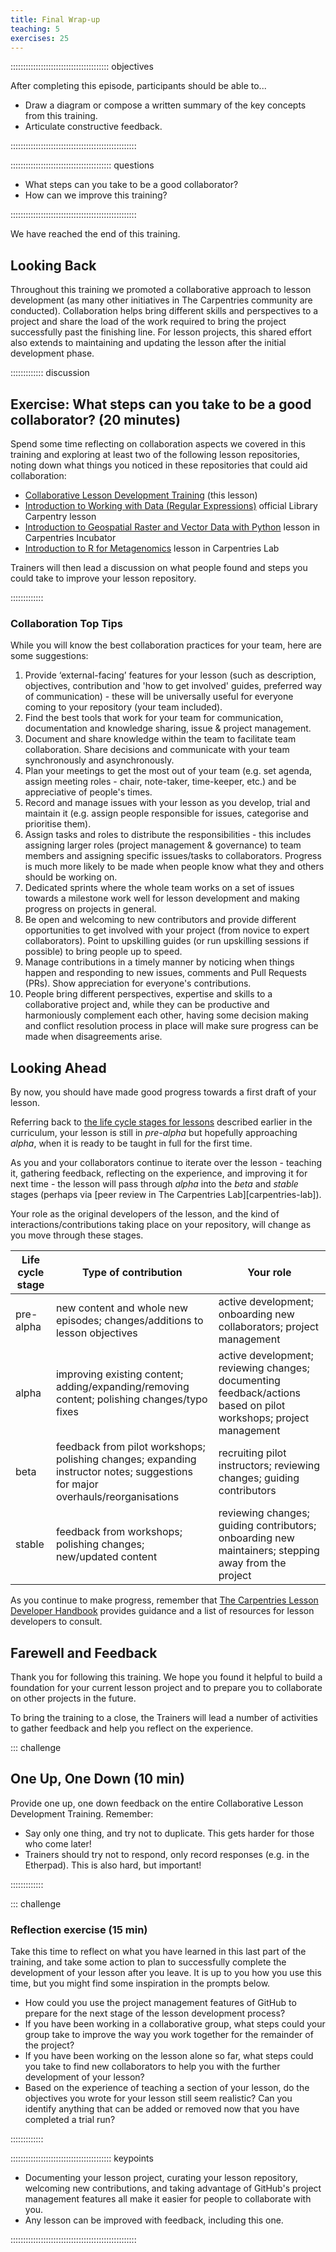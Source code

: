 ```yaml
---
title: Final Wrap-up
teaching: 5
exercises: 25
---
```


::::::::::::::::::::::::::::::::::::::: objectives

After completing this episode, participants should be able to...

- Draw a diagram or compose a written summary of the key concepts from this training.
- Articulate constructive feedback.

::::::::::::::::::::::::::::::::::::::::::::::::::

:::::::::::::::::::::::::::::::::::::::: questions

- What steps can you take to be a good collaborator?
- How can we improve this training?

::::::::::::::::::::::::::::::::::::::::::::::::::

We have reached the end of this training.


## Looking Back

Throughout this training we promoted a collaborative approach to lesson development (as many other initiatives in The Carpentries community are conducted). Collaboration helps bring different skills and perspectives to a project and share the load of the work required to bring the project successfully past the finishing line. For lesson projects, this shared effort also extends to maintaining and updating the lesson after the initial development phase.

::::::::::::: discussion

## Exercise: What steps can you take to be a good collaborator? (20 minutes)

Spend some time reflecting on collaboration aspects we covered in this training and exploring at least two of the 
following lesson repositories, noting down what things you noticed in these repositories that could aid collaboration:

- [Collaborative Lesson Development Training](https://github.com/carpentries/lesson-development-training) (this lesson)
- [Introduction to Working with Data (Regular Expressions)](https://github.com/librarycarpentry/lc-data-intro/) official Library Carpentry lesson
- [Introduction to Geospatial Raster and Vector Data with Python](https://github.com/carpentries-incubator/geospatial-python) lesson in Carpentries Incubator
- [Introduction to R for Metagenomics](https://github.com/carpentries-lab/metagenomics-R) lesson in Carpentries Lab

Trainers will then lead a discussion on what people found and steps you could take to improve your lesson repository. 

:::::::::::::


### Collaboration Top Tips

While you will know the best collaboration practices for your team, here are some suggestions:

1. Provide ‘external-facing’ features for your lesson (such as description, objectives, contribution and 'how to get involved'
   guides, preferred way of communication) - these will be universally useful for everyone coming to your repository (your team included).
2. Find the best tools that work for your team for communication, documentation and knowledge sharing, issue & project management.
3. Document and share knowledge within the team to facilitate team collaboration. Share decisions and communicate with your team synchronously and asynchronously.
4. Plan your meetings to get the most out of your team (e.g. set agenda, assign meeting roles - chair, note-taker, time-keeper, etc.)
   and be appreciative of people's times.
5. Record and manage issues with your lesson as you develop, trial and maintain it (e.g. assign people responsible for
   issues, categorise and prioritise them).
6. Assign tasks and roles to distribute the responsibilities - this includes assigning larger roles (project management
   & governance) to team members and assigning specific issues/tasks to collaborators. Progress is much more likely to be made
   when people know what they and others should be working on.
7. Dedicated sprints where the whole team works on a set of issues towards a milestone work well for lesson development and making progress on projects in general.
8. Be open and welcoming to new contributors and provide different opportunities to get involved with your project
   (from novice to expert collaborators). Point to upskilling guides (or run upskilling sessions if possible) to bring people
   up to speed.
9. Manage contributions in a timely manner by noticing when things happen and responding to new issues, comments and
   Pull Requests (PRs). Show appreciation for everyone's contributions.
10. People bring different perspectives, expertise and skills to a collaborative project and, while they can be productive
    and harmoniously complement each other, having some decision making and conflict resolution process in place will make sure
    progress can be made when disagreements arise.

## Looking Ahead

By now, you should have made good progress towards a first draft of your lesson.

Referring back to [the life cycle stages for lessons](operations.md)
described earlier in the curriculum,
your lesson is still in _pre-alpha_ but hopefully approaching _alpha_,
when it is ready to be taught in full for the first time.

As you and your collaborators continue to iterate over the lesson -
teaching it, gathering feedback, reflecting on the experience,
and improving it for next time -
the lesson will pass through _alpha_ into the _beta_ and _stable_ stages
(perhaps via [peer review in The Carpentries Lab][carpentries-lab]).

Your role as the original developers of the lesson,
and the kind of interactions/contributions taking place on your repository,
will change as you move through these stages.

| Life cycle stage | Type of contribution | Your role |
|------------------|----------------------|-----------|
| pre-alpha        | new content and whole new episodes; changes/additions to lesson objectives | active development; onboarding new collaborators; project management |
| alpha            | improving existing content; adding/expanding/removing content; polishing changes/typo fixes | active development; reviewing changes; documenting feedback/actions based on pilot workshops; project management |
| beta             | feedback from pilot workshops; polishing changes; expanding instructor notes; suggestions for major overhauls/reorganisations | recruiting pilot instructors; reviewing changes; guiding contributors |
| stable           | feedback from workshops; polishing changes; new/updated content | reviewing changes; guiding contributors; onboarding new maintainers; stepping away from the project |

As you continue to make progress, remember that [The Carpentries Lesson Developer Handbook](https://docs.carpentries.org/handbooks/lesson_developers) provides guidance and a list of resources for lesson developers to consult.

## Farewell and Feedback

Thank you for following this training.
We hope you found it helpful to build a foundation for your current lesson project
and to prepare you to collaborate on other projects in the future.

To bring the training to a close,
the Trainers will lead a number of activities to gather feedback
and help you reflect on the experience.

::: challenge

## One Up, One Down (10 min)

Provide one up, one down feedback on the entire Collaborative Lesson Development Training.
Remember:

- Say only one thing, and try not to duplicate.
  This gets harder for those who come later!
- Trainers should try not to respond, only record responses (e.g. in the Etherpad).
  This is also hard, but important!

:::::::::::::


::: challenge

### Reflection exercise (15 min)

Take this time to reflect on what you have learned in this last part of the training,
and take some action to plan to successfully complete the development of your lesson
after you leave.
It is up to you how you use this time, but you might find some inspiration in the prompts below.

- How could you use the project management features of GitHub to
  prepare for the next stage of the lesson development process?
- If you have been working in a collaborative group,
  what steps could your group take to improve the way you work together
  for the remainder of the project?
- If you have been working on the lesson alone so far,
  what steps could you take to find new collaborators to help you
  with the further development of your lesson?
- Based on the experience of teaching a section of your lesson,
  do the objectives you wrote for your lesson still seem realistic?
  Can you identify anything that can be added or removed
  now that you have completed a trial run?

:::::::::::::


:::::::::::::::::::::::::::::::::::::::: keypoints

- Documenting your lesson project, curating your lesson repository, welcoming new contributions, and taking advantage of GitHub's project management features all make it easier for people to collaborate with you.
- Any lesson can be improved with feedback, including this one.

::::::::::::::::::::::::::::::::::::::::::::::::::
